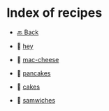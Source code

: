 # Index of recipes

- [🔙 Back](..)

- 📄 [hey](hey)
- 📄 [mac-cheese](mac-cheese)
- 📄 [pancakes](pancakes)

- 📁 [cakes](cakes)
- 📁 [samwiches](samwiches)
